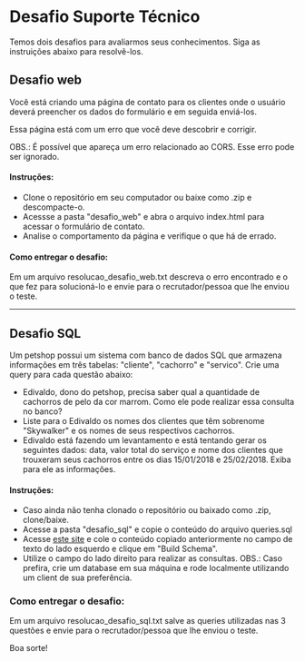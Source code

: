 # Desafio Suporte Técnico
Temos dois desafios para avaliarmos seus conhecimentos. Siga as instruições abaixo para resolvê-los.

## Desafio web
Você está criando uma página de contato para os clientes onde o usuário deverá preencher os dados do formulário e em seguida enviá-los. 

Essa página está com um erro que você deve descobrir e corrigir.

OBS.: É possível que apareça um erro relacionado ao CORS. Esse erro pode ser ignorado.

#### Instruções:
- Clone o repositório em seu computador ou baixe como .zip e descompacte-o.
- Acessse a pasta "desafio_web" e abra o arquivo index.html para acessar o formulário de contato.
- Analise o comportamento da página e verifique o que há de errado.

#### Como entregar o desafio:
Em um arquivo resolucao_desafio_web.txt descreva o erro encontrado e o que fez para solucioná-lo e envie para o recrutador/pessoa que lhe enviou o teste.

- - - 

## Desafio SQL

Um petshop possui um sistema com banco de dados SQL que armazena informações em três tabelas: "cliente", "cachorro" e "servico".
Crie uma query para cada questão abaixo:
- Edivaldo, dono do petshop, precisa saber qual a quantidade de cachorros de pelo da cor marrom. Como ele pode realizar essa consulta no banco?
- Liste para o Edivaldo os nomes dos clientes que têm sobrenome "Skywalker" e os nomes de seus respectivos cachorros.
- Edivaldo está fazendo um levantamento e está tentando gerar os seguintes dados: data, valor total do serviço e nome dos clientes que trouxeram seus cachorros entre os dias 15/01/2018 e 25/02/2018. Exiba para ele as informações.

#### Instruções:
- Caso ainda não tenha clonado o repositório ou baixado como .zip, clone/baixe.
- Acesse a pasta "desafio_sql" e copie o conteúdo do arquivo queries.sql
- Acesse [este site](http://sqlfiddle.com/#!17/8135d/19) e cole o conteúdo copiado anteriormente no campo de texto do lado esquerdo e clique em "Build Schema".
- Utilize o campo do lado direito para realizar as consultas.
OBS.: Caso prefira, crie um database em sua máquina e rode localmente utilizando um client de sua preferência.

### Como entregar o desafio:
Em um arquivo resolucao_desafio_sql.txt salve as queries utilizadas nas 3 questões e envie para o recrutador/pessoa que lhe enviou o teste.

Boa sorte!
